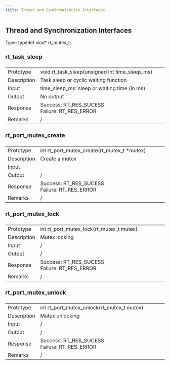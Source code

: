 ```yaml
---
title: Thread and Synchronization Interfaces
---
```

## Thread and Synchronization Interfaces

Type: typedef viod* rt_mutex_t;
<h4 style="font-size: 18px">  rt_task_sleep</h4>
<table>
    <tr>
        <td>Prototype</td>
        <td style="width:650px;">void rt_task_sleep(unsigned int time_sleep_ms)</td>
    </tr>
    <tr>
        <td>Description</td>
        <td>Task sleep or cyclic waiting function</td>
    </tr>
    <tr>
        <td>Input</td>
        <td>time_sleep_ms: sleep or waiting time (in ms)</td>
    </tr>
    <tr>
        <td>Output</td>
        <td>No output
</td>
    </tr>
    <tr>
        <td>Response</td>
        <td>Success: RT_RES_SUCESS</br>
Failure: RT_RES_ERROR
</td>
    </tr>
    <tr>
        <td>Remarks</td>
        <td>/</td>
    </tr>
</table>

<h4 style="font-size: 18px">  rt_port_mutex_create</h4>
<table>
    <tr>
        <td>Prototype</td>
        <td style="width:650px;">int rt_port_mutex_create(rt_mutex_t *mutex)</td>
    </tr>
    <tr>
        <td>Description</td>
        <td>Create a mutex</td>
    </tr>
    <tr>
        <td>Input</td>
        <td></td>
    </tr>
    <tr>
        <td>Output</td>
        <td>/</td>
    </tr>
    <tr>
        <td>Response</td>
        <td>Success: RT_RES_SUCESS</br>
Failure: RT_RES_ERROR
</td>
    </tr>
    <tr>
        <td>Remarks</td>
        <td>/</td>
    </tr>
</table>

<h4 style="font-size: 18px">  rt_port_mutex_lock</h4>
<table>
    <tr>
        <td>Prototype</td>
        <td style="width:650px;">int rt_port_mutex_lock(rt_mutex_t mutex)</td>
    </tr>
    <tr>
        <td>Description</td>
        <td>Mutex locking</td>
    </tr>
    <tr>
        <td>Input</td>
        <td>/</td>
    </tr>
    <tr>
        <td>Output</td>
        <td>/</td>
    </tr>
    <tr>
        <td>Response</td>
        <td>Success: RT_RES_SUCESS</br>
Failure: RT_RES_ERROR
</td>
    </tr>
    <tr>
        <td>Remarks</td>
        <td>/</td>
    </tr>
</table>

<h4 style="font-size: 18px">  rt_port_mutex_unlock</h4>
<table>
    <tr>
        <td>Prototype</td>
        <td style="width:650px;">int rt_port_mutex_unlock(rt_mutex_t mutex)</td>
    </tr>
    <tr>
        <td>Description</td>
        <td>Mutex unlocking</td>
    </tr>
    <tr>
        <td>Input</td>
        <td>/</td>
    </tr>
    <tr>
        <td>Output</td>
        <td>/</td>
    </tr>
    <tr>
        <td>Response</td>
        <td>Success: RT_RES_SUCESS</br>
Failure: RT_RES_ERROR
</td>
    </tr>
    <tr>
        <td>Remarks</td>
        <td>/</td>
    </tr>
</table>
